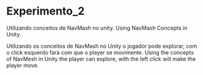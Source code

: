 # Experimento_2
Utilizando conceitos de NavMash no unity.
Using NavMash Concepts in Unity.

Utilizando os conceitos de NavMash no Unity o jogador pode explorar, com o click esquerdo fará com que o player se movimente.
Using the concepts of NavMesh in Unity the player can explore, with the left click will make the player move.

